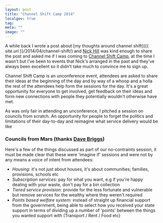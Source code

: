 ```yaml
---
layout: post
title: "Channel Shift Camp 2014"
localgov: true
tag:
meta: ""
image: ""
---
```


A while back I wrote a post about [my thoughts around channel shift]({{ site.url }}/2014/04/channel-shift/) and [Nick Hill](https://twitter.com/psfnick) was kind enough to share the post and asked me if I was coming to [Channel Shift Camp](), at the time I wasn't but I've been to events that Nick's arranged in the past and they've always been excellent so it didn't take much to convince me to sign up.

Channel Shift Camp is an unconference event, attendees are asked to share their ideas at the beginning of the day and by way of a whoop and a holla the rest of the attendees help form the sessions for the day. It's a great opportunity for everyone to get involved, get feedback on their ideas and form new connections with people they potentially wouldn't otherwise have met.

As was only fair in attending an unconference, I pitched a session on councils from scratch. An opportunity for people to forget the politics and limitations of their day-to-day and reimagine what service delivery would be like 

### Councils from Mars (thanks [Dave Briggs](https://twitter.com/davebriggs))

Here's a few of the things discussed as part of our no-contraints session, it must be made clear that these were 'imagine if' sessions and were not by any means a voice of intent from attendees:

* _Housing:_ it's not just about houses, it's about communities; families, provisions, schools etc
* _Subscription services:_ pay for what you want, e.g if you're happy dealing with your waste, don't pay for a bin collection
* _Tiered service provision:_ provide for the less fortunate and vulnerable but remove services for the wealthy where they weren't required
* _Points based welfare system:_ instead of straight up financial support from the government, being able to select how you received your state support in terms of dividing up a number of 'points' between the things you wanted support with (Transport / Rent / Food etc)

